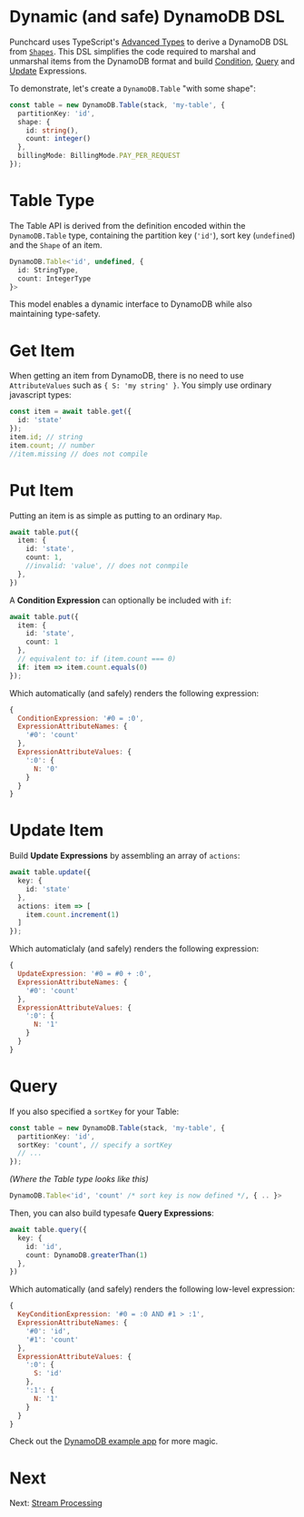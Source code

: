 # Dynamic (and safe) DynamoDB DSL

Punchcard uses TypeScript's [Advanced Types](https://www.typescriptlang.org/docs/handbook/advanced-types.html) to derive a DynamoDB DSL from [`Shapes`](#shapes). This DSL simplifies the code required to marshal and unmarshal items from the DynamoDB format and build [Condition](https://docs.aws.amazon.com/amazondynamodb/latest/developerguide/Expressions.ConditionExpressions.html), [Query](https://docs.aws.amazon.com/amazondynamodb/latest/developerguide/Query.html) and [Update](https://docs.aws.amazon.com/amazondynamodb/latest/developerguide/Expressions.UpdateExpressions.html) Expressions.

To demonstrate, let's create a `DynamoDB.Table` "with some shape":
```ts
const table = new DynamoDB.Table(stack, 'my-table', {
  partitionKey: 'id',
  shape: {
    id: string(),
    count: integer()
  },
  billingMode: BillingMode.PAY_PER_REQUEST
});
```
# Table Type

The Table API is derived from the definition encoded within the `DynamoDB.Table` type, containing the partition key (`'id'`), sort key (`undefined`) and the `Shape` of an item.

```ts
DynamoDB.Table<'id', undefined, {
  id: StringType,
  count: IntegerType
}>
```
This model enables a dynamic interface to DynamoDB while also maintaining type-safety.

# Get Item
When getting an item from DynamoDB, there is no need to use `AttributeValues` such as `{ S: 'my string' }`. You simply use ordinary javascript types:

```ts
const item = await table.get({
  id: 'state'
});
item.id; // string
item.count; // number
//item.missing // does not compile
```

# Put Item

Putting an item is as simple as putting to an ordinary `Map`.

```ts
await table.put({
  item: {
    id: 'state',
    count: 1,
    //invalid: 'value', // does not conmpile
  },
})
```

A **Condition Expression** can optionally be included with `if`:
```ts
await table.put({
  item: {
    id: 'state',
    count: 1
  },
  // equivalent to: if (item.count === 0)
  if: item => item.count.equals(0)
});
```

Which automatically (and safely) renders the following expression:
```js
{
  ConditionExpression: '#0 = :0',
  ExpressionAttributeNames: {
    '#0': 'count'
  },
  ExpressionAttributeValues: {
    ':0': {
      N: '0'
    }
  }
}
```

# Update Item

Build **Update Expressions** by assembling an array of `actions`:
```ts
await table.update({
  key: {
    id: 'state'
  },
  actions: item => [
    item.count.increment(1)
  ]
});
```

Which automaticlaly (and safely) renders the following expression:
```js
{
  UpdateExpression: '#0 = #0 + :0',
  ExpressionAttributeNames: {
    '#0': 'count'
  },
  ExpressionAttributeValues: {
    ':0': {
      N: '1'
    }
  }
}
```

# Query

If you also specified a `sortKey` for your Table:
```ts
const table = new DynamoDB.Table(stack, 'my-table', {
  partitionKey: 'id',
  sortKey: 'count', // specify a sortKey
  // ...
});
```

*(Where the Table type looks like this)*
```ts
DynamoDB.Table<'id', 'count' /* sort key is now defined */, { .. }>
```

Then, you can also build typesafe **Query Expressions**:

```ts
await table.query({
  key: {
    id: 'id',
    count: DynamoDB.greaterThan(1)
  },
})
```

Which automatically (and safely) renders the following low-level expression:
```js
{
  KeyConditionExpression: '#0 = :0 AND #1 > :1',
  ExpressionAttributeNames: {
    '#0': 'id',
    '#1': 'count'
  },
  ExpressionAttributeValues: {
    ':0': {
      S: 'id'
    },
    ':1': {
      N: '1'
    }
  }
}
```

Check out the [DynamoDB example app](https://github.com/sam-goodwin/punchcard/blob/master/examples/lib/dynamodb.ts#L74) for more magic.

# Next

Next: [Stream Processing](6-stream-processing.md)